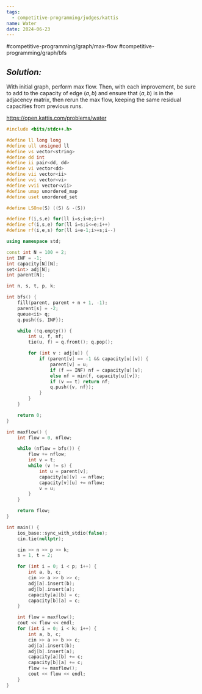 ```yaml
---
tags:
  - competitive-programming/judges/kattis
name: Water
date: 2024-06-23
---
```

#competitive-programming/graph/max-flow #competitive-programming/graph/bfs 
## _Solution:_
With initial graph, perform max flow. Then, with each improvement, be sure to add to the capacity of edge $(a,b)$ and ensure that $(a,b)$ is in the adjacency matrix, then rerun the max flow, keeping the same residual capacities from previous runs.

https://open.kattis.com/problems/water
```cpp
#include <bits/stdc++.h>

#define ll long long
#define ull unsigned ll
#define vs vector<string>
#define dd int
#define ii pair<dd, dd>
#define vi vector<dd>
#define vii vector<ii>
#define vvi vector<vi>
#define vvii vector<vii>
#define umap unordered_map
#define uset unordered_set

#define LSOne(S) ((S) & -(S))

#define f(i,s,e) for(ll i=s;i<e;i++)
#define cf(i,s,e) for(ll i=s;i<=e;i++)
#define rf(i,e,s) for(ll i=e-1;i>=s;i--)

using namespace std;

const int N = 100 + 2;
int INF = -1;
int capacity[N][N];
set<int> adj[N];
int parent[N];

int n, s, t, p, k;

int bfs() {
    fill(parent, parent + n + 1, -1);
    parent[s] = -2;
    queue<ii> q;
    q.push({s, INF});

    while (!q.empty()) {
        int u, f, nf;
        tie(u, f) = q.front(); q.pop();

        for (int v : adj[u]) {
            if (parent[v] == -1 && capacity[u][v]) {
                parent[v] = u;
                if (f == INF) nf = capacity[u][v];
                else nf = min(f, capacity[u][v]);
                if (v == t) return nf;
                q.push({v, nf});
            }
        }
    }

    return 0;
}

int maxflow() {
    int flow = 0, nflow;

    while (nflow = bfs()) {
        flow += nflow;
        int v = t;
        while (v != s) {
            int u = parent[v];
            capacity[u][v] -= nflow;
            capacity[v][u] += nflow;
            v = u;
        }
    }

    return flow;
}

int main() {
    ios_base::sync_with_stdio(false);
    cin.tie(nullptr);

    cin >> n >> p >> k;
    s = 1, t = 2;

    for (int i = 0; i < p; i++) {
        int a, b, c;
        cin >> a >> b >> c;
        adj[a].insert(b);
        adj[b].insert(a);
        capacity[a][b] = c;
        capacity[b][a] = c;
    }

    int flow = maxflow();
    cout << flow << endl;
    for (int i = 0; i < k; i++) {
        int a, b, c;
        cin >> a >> b >> c;
        adj[a].insert(b);
        adj[b].insert(a);
        capacity[a][b] += c;
        capacity[b][a] += c;
        flow += maxflow();
        cout << flow << endl;
    }
}
```